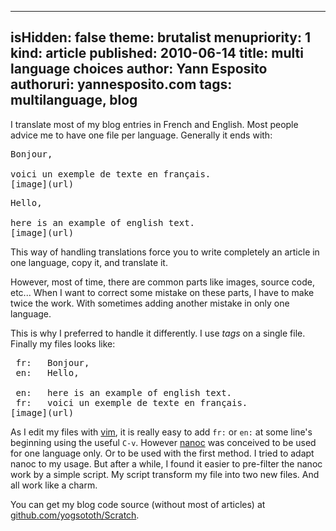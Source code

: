 -----
isHidden:       false
theme: brutalist
menupriority:   1
kind:           article
published: 2010-06-14
title: multi language choices
author: Yann Esposito
authoruri: yannesposito.com
tags:  multilanguage, blog
-----

I translate most of my blog entries in French and English.
Most people advice me to have one file per language. Generally it ends with:

<pre class="twilight">
Bonjour, 

voici un exemple de texte en français.
[image](url)
</pre>

<pre class="twilight">
Hello, 

here is an example of english text.
[image](url)
</pre>

This way of handling translations force you to write completely an article in one language, copy it, and translate it.

However, most of time, there are common parts like images, source code, etc...
When I want to correct some mistake on these parts, I have to make twice the work. With sometimes adding another mistake in only one language.

This is why I preferred to handle it differently.
I use *tags* on a single file.
Finally my files looks like:

<pre class="twilight">
 fr:   Bonjour, 
 en:   Hello, 

 en:   here is an example of english text.
 fr:   voici un exemple de texte en français.
[image](url)
</pre>

As I edit my files with [vim](http://vim.org), it is really easy to add `fr:` or `en:` at some line's beginning using the useful `C-v`.
However [nanoc](http://nanoc.stoneship.org) was conceived to be used for one language only. Or to be used with the first method. I tried to adapt nanoc to my usage. But after a while, I found it easier to pre-filter the nanoc work by a simple script. My script transform my file into two new files. And all work like a charm.

You can get my blog code source (without most of articles) at [github.com/yogsototh/Scratch](http://github.com/yogsototh/Scratch). 
